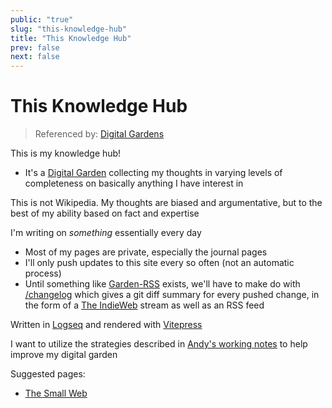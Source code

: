 ```yaml
---
public: "true"
slug: "this-knowledge-hub"
title: "This Knowledge Hub"
prev: false
next: false
---
```

# This Knowledge Hub

> Referenced by: [Digital Gardens](/garden/digital-gardens/index.md)

This is my knowledge hub!
- It's a [Digital Garden](/garden/digital-gardens/index.md) collecting my thoughts in varying levels of completeness on basically anything I have interest in

This is not Wikipedia. My thoughts are biased and argumentative, but to the best of my ability based on fact and expertise

<span id="6637b86a-3603-45ef-a21e-b33c7d96c529">I'm writing on _something_ essentially every day</span>
- Most of my pages are private, especially the journal pages
- I'll only push updates to this site every so often (not an automatic process)
- Until something like [Garden-RSS](/garden/garden-rss/index.md) exists, we'll have to make do with [/changelog](https://thepaperpilot.org/changelog) which gives a git diff summary for every pushed change, in the form of a [The IndieWeb](/garden/the-small-web/index.md) stream as well as an RSS feed

Written in [Logseq](/garden/logseq/index.md) and rendered with [Vitepress](/garden/vitepress/index.md)

I want to utilize the strategies described in [Andy's working notes](https://notes.andymatuschak.org/About_these_notes?stackedNotes=zPKTSiU725W9WQCqoVPBcxm) to help improve my digital garden

Suggested pages:
- [The Small Web](/garden/the-small-web/index.md)